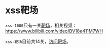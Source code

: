 # xss靶场

`xss-1000`只有一关[靶场](https://hokokh.github.io/xss/xss-1000/)，相关视频：https://www.bilibili.com/video/BV18e411M7WH

`xss-靶场`目前共14关，[访问靶场](https://hokokh.github.io/xss/xss-靶场/)。


